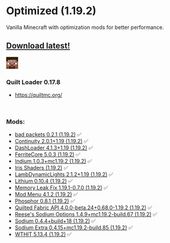 # Optimized (1.19.2)
Vanilla Minecraft with optimization mods for better performance.

## [Download latest!](https://github.com/v3eil/Optimized/blob/main/1.19.2/1.19.2_latest.zip)

![I'm Steve!](steve_32px.png)

### Quilt Loader 0.17.8

- https://quiltmc.org/
<br>

### Mods:
- [bad packets 0.2.1 (1.19.2)](https://modrinth.com/mod/badpackets) ✅
- [Continuity 2.0.1+1.19 (1.19.2)](https://modrinth.com/mod/continuity) ✅
- [DashLoader 4.1.3+1.19 (1.19.2)](https://modrinth.com/mod/dashloader) ✅
- [FerriteCore 5.0.3 (1.19.2)](https://modrinth.com/mod/ferrite-core) ✅
- [Indium 1.0.3+mc1.19.2 (1.19.2)](https://modrinth.com/mod/indium) ✅
- [Iris Shaders (1.19.2)](https://modrinth.com/mod/iris) ✅
- [LambDynamicLights 2.1.2+1.19 (1.19.2)](https://modrinth.com/mod/lambdynamiclights) ✅
- [Lithium 0.10.4 (1.19.2)](https://modrinth.com/mod/lithium) ✅
- [Memory Leak Fix 1.19.1-0.7.0 (1.19.2)](https://modrinth.com/mod/memoryleakfix) ✅
- [Mod Menu 4.1.2 (1.19.2)](https://modrinth.com/mod/modmenu) ✅
- [Phosphor 0.8.1 (1.19.2)](https://modrinth.com/mod/phosphor) ✅
- [Quilted Fabric API 4.0.0-beta.24+0.68.0-1.19.2 (1.19.2)](https://modrinth.com/mod/qsl) ✅
- [Reese's Sodium Options 1.4.9+mc1.19.2-build.67 (1.19.2)](https://modrinth.com/mod/reeses-sodium-options) ✅
- [Sodium 0.4.4+build+18 (1.19.2)](https://modrinth.com/mod/sodium) ✅
- [Sodium Extra 0.4.15+mc1.19.2-build.85 (1.19.2)](https://modrinth.com/mod/sodium-extra) ✅
- [WTHIT 5.13.4 (1.19.2)](https://modrinth.com/mod/wthit) ✅
